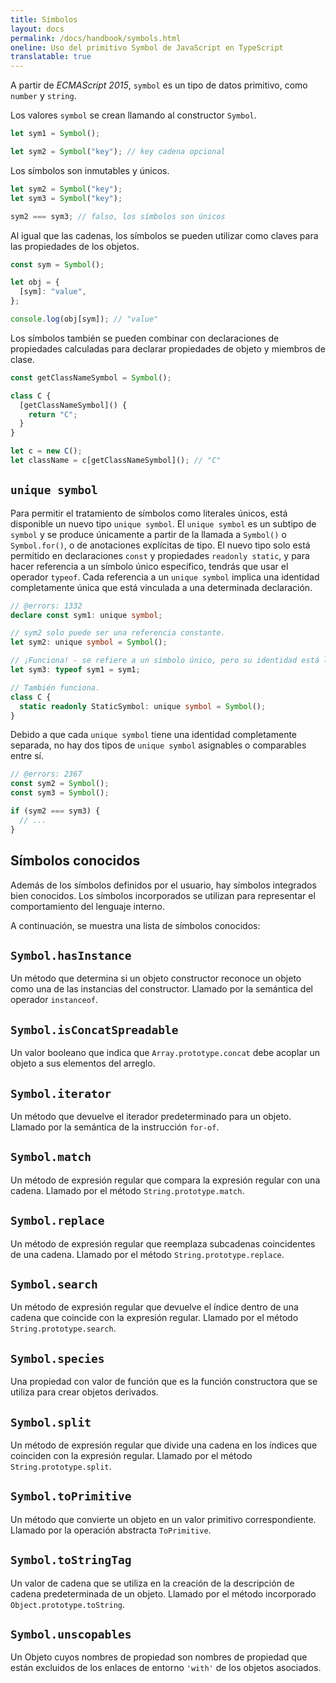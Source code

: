 ```yaml
---
title: Símbolos
layout: docs
permalink: /docs/handbook/symbols.html
oneline: Uso del primitivo Symbol de JavaScript en TypeScript
translatable: true
---
```


A partir de *ECMAScript 2015*, `symbol` es un tipo de datos primitivo, como `number` y `string`.

Los valores `symbol` se crean llamando al constructor `Symbol`.

```ts
let sym1 = Symbol();

let sym2 = Symbol("key"); // key cadena opcional
```

Los símbolos son inmutables y únicos.

```ts
let sym2 = Symbol("key");
let sym3 = Symbol("key");

sym2 === sym3; // falso, los símbolos son únicos
```

Al igual que las cadenas, los símbolos se pueden utilizar como claves para las propiedades de los objetos.

```ts
const sym = Symbol();

let obj = {
  [sym]: "value",
};

console.log(obj[sym]); // "value"
```

Los símbolos también se pueden combinar con declaraciones de propiedades calculadas para declarar propiedades de objeto y miembros de clase.

```ts
const getClassNameSymbol = Symbol();

class C {
  [getClassNameSymbol]() {
    return "C";
  }
}

let c = new C();
let className = c[getClassNameSymbol](); // "C"
```

## `unique symbol`

Para permitir el tratamiento de símbolos como literales únicos, está disponible un nuevo tipo `unique symbol`. El `unique symbol` es un subtipo de `symbol` y se produce únicamente a partir de la llamada a `Symbol()` o `Symbol.for()`, o de anotaciones explícitas de tipo. El nuevo tipo solo está permitido en declaraciones `const` y propiedades `readonly static`, y para hacer referencia a un símbolo único específico, tendrás que usar el operador `typeof`. Cada referencia a un `unique symbol` implica una identidad completamente única que está vinculada a una determinada declaración.

```ts twoslash
// @errors: 1332
declare const sym1: unique symbol;

// sym2 solo puede ser una referencia constante.
let sym2: unique symbol = Symbol();

// ¡Funciona! - se refiere a un símbolo único, pero su identidad está ligada a 'sym1'.
let sym3: typeof sym1 = sym1;

// También funciona.
class C {
  static readonly StaticSymbol: unique symbol = Symbol();
}
```

Debido a que cada `unique symbol` tiene una identidad completamente separada, no hay dos tipos de `unique symbol` asignables o comparables entre sí.

```ts twoslash
// @errors: 2367
const sym2 = Symbol();
const sym3 = Symbol();

if (sym2 === sym3) {
  // ...
}
```

## Símbolos conocidos

Además de los símbolos definidos por el usuario, hay símbolos integrados bien conocidos.
Los símbolos incorporados se utilizan para representar el comportamiento del lenguaje interno.

A continuación, se muestra una lista de símbolos conocidos:

## `Symbol.hasInstance`

Un método que determina si un objeto constructor reconoce un objeto como una de las instancias del constructor. Llamado por la semántica del operador `instanceof`.

## `Symbol.isConcatSpreadable`

Un valor booleano que indica que `Array.prototype.concat` debe acoplar un objeto a sus elementos del arreglo.

## `Symbol.iterator`

Un método que devuelve el iterador predeterminado para un objeto. Llamado por la semántica de la instrucción `for-of`.

## `Symbol.match`

Un método de expresión regular que compara la expresión regular con una cadena. Llamado por el método `String.prototype.match`.

## `Symbol.replace`

Un método de expresión regular que reemplaza subcadenas coincidentes de una cadena. Llamado por el método `String.prototype.replace`.

## `Symbol.search`

Un método de expresión regular que devuelve el índice dentro de una cadena que coincide con la expresión regular. Llamado por el método `String.prototype.search`.

## `Symbol.species`

Una propiedad con valor de función que es la función constructora que se utiliza para crear objetos derivados.

## `Symbol.split`

Un método de expresión regular que divide una cadena en los índices que coinciden con la expresión regular.
Llamado por el método `String.prototype.split`.

## `Symbol.toPrimitive`

Un método que convierte un objeto en un valor primitivo correspondiente.
Llamado por la operación abstracta `ToPrimitive`.

## `Symbol.toStringTag`

Un valor de cadena que se utiliza en la creación de la descripción de cadena predeterminada de un objeto.
Llamado por el método incorporado `Object.prototype.toString`.

## `Symbol.unscopables`

Un Objeto cuyos nombres de propiedad son nombres de propiedad que están excluidos de los enlaces de entorno `'with'` de los objetos asociados.
